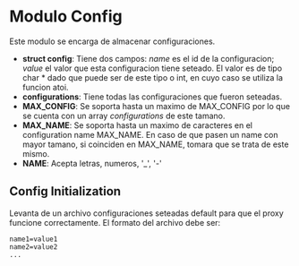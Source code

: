 # Modulo Config

Este modulo se encarga de almacenar configuraciones.

- **struct config**: Tiene dos campos: *name* es el id de la configuracion; *value* el valor que esta configuracion tiene seteado. El valor es de tipo char * dado que puede ser de este tipo o int, en cuyo caso se utiliza la funcion atoi.
- **configurations**: Tiene todas las configuraciones que fueron seteadas.
- **MAX_CONFIG**: Se soporta hasta un maximo de MAX_CONFIG por lo que se cuenta con un array *configurations* de este tamano.
- **MAX_NAME**: Se soporta hasta un maximo de caracteres en el configuration name MAX_NAME. En caso de que pasen un name con mayor tamano, si coinciden en MAX_NAME, tomara que se trata de este mismo.
- **NAME**: Acepta letras, numeros, '_', '-'

## Config Initialization

Levanta de un archivo configuraciones seteadas default para que el proxy funcione correctamente. El formato del archivo debe ser:
```
name1=value1
name2=value2
...
```

